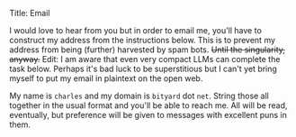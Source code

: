 Title: Email

I would love to hear from you but in order to email me, you'll have to construct my address from the instructions below. This is to prevent my address from being (further) harvested by spam bots. <s>Until the singularity, anyway.</s> Edit: I am aware that even very compact LLMs can complete the task below. Perhaps it's bad luck to be superstitious but I can't yet bring myself to put my email in plaintext on the open web.

My name is `charles` and my domain is `bityard` dot `net`. String those all together in the usual format and you'll be able to reach me. All will be read, eventually, but preference will be given to messages with excellent puns in them.
